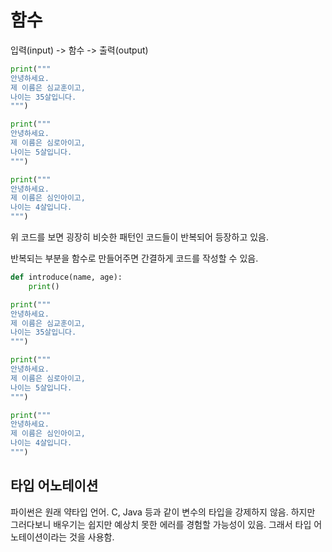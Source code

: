 # 함수

입력(input) -> 함수 -> 출력(output)

```python
print("""
안녕하세요.
제 이름은 심교훈이고,
나이는 35살입니다.
""")

print("""
안녕하세요.
제 이름은 심로아이고,
나이는 5살입니다.
""")

print("""
안녕하세요.
제 이름은 심인아이고,
나이는 4살입니다.
""")
```

위 코드를 보면 굉장히 비슷한 패턴인 코드들이 반복되어 등장하고 있음.

반복되는 부분을 함수로 만들어주면 간결하게 코드를 작성할 수 있음.

```python
def introduce(name, age):
    print()

print("""
안녕하세요.
제 이름은 심교훈이고,
나이는 35살입니다.
""")

print("""
안녕하세요.
제 이름은 심로아이고,
나이는 5살입니다.
""")

print("""
안녕하세요.
제 이름은 심인아이고,
나이는 4살입니다.
""")
```

## 타입 어노테이션

파이썬은 원래 약타입 언어. C, Java 등과 같이 변수의 타입을 강제하지 않음. 하지만 그러다보니 배우기는 쉽지만 예상치 못한 에러를 경험할 가능성이 있음. 그래서 타입 어노테이션이라는 것을 사용함.
